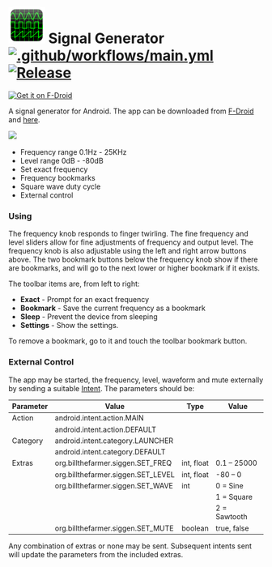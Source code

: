 # ![Logo](src/main/res/drawable-hdpi/ic_launcher.png) Signal Generator [![.github/workflows/main.yml](https://github.com/billthefarmer/sig-gen/workflows/.github/workflows/main.yml/badge.svg)](https://github.com/billthefarmer/sig-gen/actions) [![Release](https://img.shields.io/github/release/billthefarmer/sig-gen.svg?logo=github)](https://github.com/billthefarmer/sig-gen/releases)
[<img src="https://fdroid.gitlab.io/artwork/badge/get-it-on.svg" alt="Get it on F-Droid" height="80">](https://f-droid.org/packages/org.billthefarmer.siggen)

A signal generator for Android. The app can be downloaded from [F-Droid](https://f-droid.org/packages/org.billthefarmer.siggen)
and [here](https://github.com/billthefarmer/sig-gen/releases).

![](https://github.com/billthefarmer/billthefarmer.github.io/raw/master/images/SigGen.png)

 *  Frequency range 0.1Hz - 25KHz
 *  Level range 0dB - -80dB
 *  Set exact frequency
 *  Frequency bookmarks
 *  Square wave duty cycle
 *  External control

### Using
The frequency knob responds to finger twirling. The fine frequency and
level sliders allow for fine adjustments of frequency and output
level. The frequency knob is also adjustable using the left and right
arrow buttons above. The two bookmark buttons below the frequency knob
show if there are bookmarks, and will go to the next lower or higher
bookmark if it exists.

The toolbar items are, from left to right:
 * **Exact** - Prompt for an exact frequency
 * **Bookmark** - Save the current frequency as a bookmark
 * **Sleep** - Prevent the device from sleeping
 * **Settings** - Show the settings.
 
To remove a bookmark, go to it and touch the toolbar bookmark button.

### External Control
The app may be started, the frequency, level, waveform and mute
externally by sending a suitable
[Intent](https://developer.android.com/reference/android/content/Intent). The
parameters should be:

| Parameter | Value | Type | Value |
| --------- | ----- | ---- | ----- |
| Action | android.intent.action.MAIN |
| | android.intent.action.DEFAULT |
| Category | android.intent.category.LAUNCHER |
| | android.intent.category.DEFAULT |
| Extras | org.billthefarmer.siggen.SET_FREQ | int, float | 0.1 &ndash; 25000 |
| | org.billthefarmer.siggen.SET_LEVEL | int, float | -80 &ndash; 0 |
| | org.billthefarmer.siggen.SET_WAVE | int | 0 = Sine |
| | | | 1 = Square |
| | | | 2 = Sawtooth |
| | org.billthefarmer.siggen.SET_MUTE | boolean | true, false |

Any combination of extras or none may be sent. Subsequent intents sent
will update the parameters from the included extras.
